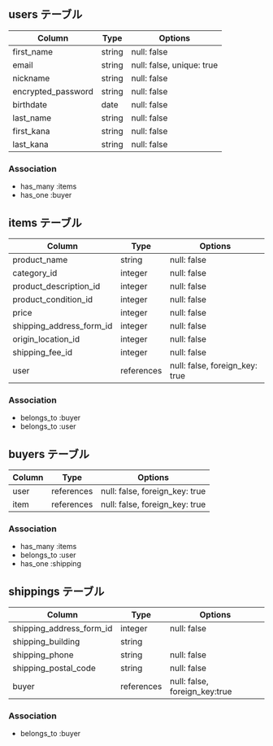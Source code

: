 ## users テーブル

| Column             | Type   | Options                   |
| ------------------ | ------ | ------------------------- |
| first_name         | string | null: false               |
| email              | string | null: false, unique: true |
| nickname           | string | null: false               |
| encrypted_password | string | null: false               |
| birthdate          | date   | null: false               |
| last_name          | string | null: false               |
| first_kana         | string | null: false               |
| last_kana          | string | null: false               |

### Association
- has_many :items
- has_one :buyer


## items テーブル

| Column                  | Type    | Options                           |
| ----------------------  | ------- | ----------------------------------|
| product_name            | string  | null: false                       |
| category_id             | integer | null: false                       |
| product_description_id  | integer | null: false                       |
| product_condition_id    | integer | null: false                       |
| price                   | integer | null: false                       |
| shipping_address_form_id| integer | null: false                       |
| origin_location_id      | integer | null: false                       |
| shipping_fee_id         | integer | null: false                       |
| user                    | references | null: false, foreign_key: true |

### Association
- belongs_to :buyer
- belongs_to :user


## buyers テーブル

| Column       | Type       | Options                           |
| ------------ | ---------- | --------------------------------- |
| user         | references |  null: false, foreign_key: true   |
| item         | references |  null: false, foreign_key: true   |

### Association
- has_many :items
- belongs_to :user
- has_one :shipping


## shippings テーブル

| Column                  | Type         | Options                        |
| ------------------------| ------------ | ------------------------------ |
| shipping_address_form_id| integer      | null: false                    |
| shipping_building       | string       |                                |
| shipping_phone          | string       | null: false                    |
| shipping_postal_code    | string       | null: false                    |
| buyer                   | references   | null: false, foreign_key:true |


### Association
- belongs_to :buyer

